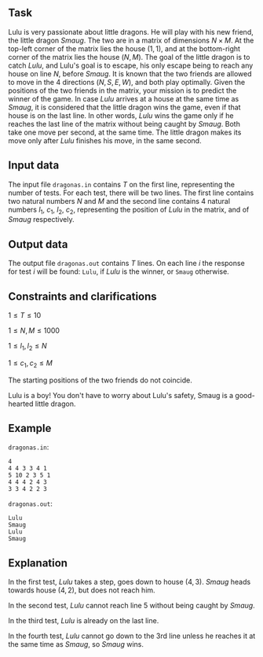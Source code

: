 ## Task

Lulu is very passionate about little dragons. He will play with his new friend, the little dragon $Smaug$. The two are in a matrix of dimensions $N \times M$. At the top-left corner of the matrix lies the house $(1, 1)$, and at the bottom-right corner of the matrix lies the house $(N, M)$. The goal of the little dragon is to catch $Lulu$, and Lulu's goal is to escape, his only escape being to reach any house on line $N$, before $Smaug$. It is known that the two friends are allowed to move in the 4 directions $(N, S, E, W)$, and both play optimally. Given the positions of the two friends in the matrix, your mission is to predict the winner of the game. In case $Lulu$ arrives at a house at the same time as $Smaug$, it is considered that the little dragon wins the game, even if that house is on the last line. In other words, $Lulu$ wins the game only if he reaches the last line of the matrix without being caught by $Smaug$. Both take one move per second, at the same time. The little dragon makes its move only after $Lulu$ finishes his move, in the same second.

## Input data

The input file `dragonas.in` contains $T$ on the first line, representing the number of tests. For each test, there will be two lines. The first line contains two natural numbers $N$ and $M$ and the second line contains 4 natural numbers $l_1$, $c_1$, $l_2$, $c_2$, representing the position of $Lulu$ in the matrix, and of $Smaug$ respectively.

## Output data

The output file `dragonas.out` contains $T$ lines. On each line $i$ the response for test $i$ will be found: `Lulu`, if $Lulu$ is the winner, or `Smaug` otherwise.

## Constraints and clarifications

$1 \leq T \leq 10$

$1 \leq N, M \leq 1000$

$1 \leq l_1, l_2 \leq N$

$1 \leq c_1, c_2 \leq M$

The starting positions of the two friends do not coincide.

Lulu is a boy! You don't have to worry about Lulu's safety, Smaug is a good-hearted little dragon.

## Example

`dragonas.in`:
```
4 
4 4 3 3 4 1 
5 10 2 3 5 1 
4 4 4 2 4 3 
3 3 4 2 2 3 
```

`dragonas.out`:
```
Lulu 
Smaug 
Lulu 
Smaug 
```

## Explanation

In the first test, $Lulu$ takes a step, goes down to house $(4, 3)$. $Smaug$ heads towards house $(4, 2)$, but does not reach him.

In the second test, $Lulu$ cannot reach line $5$ without being caught by $Smaug$.

In the third test, $Lulu$ is already on the last line.

In the fourth test, $Lulu$ cannot go down to the $3$rd line unless he reaches it at the same time as $Smaug$, so $Smaug$ wins.